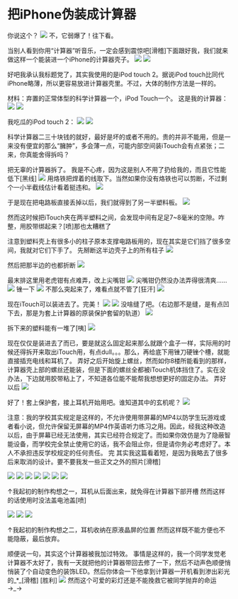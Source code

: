# 把iPhone伪装成计算器

你说这个？ ![](https://wvbarchive.s3-ap-northeast-1.amazonaws.com/5624632942/7b33f83cf8dcd1008e5c10557e8b4710bb122ff3.jpg) 不，它弱爆了！往下看。

当别人看到你用“计算器”听音乐，一定会感到震惊吧\[滑稽\]下面跟好我，我们就来做这样一个能装进一个iPhone的计算器壳子。 ![](https://wvbarchive.s3-ap-northeast-1.amazonaws.com/5624632942/f47beb5594eef01f382cccb1ecfe9925bd317dfb.jpg) ![](https://wvbarchive.s3-ap-northeast-1.amazonaws.com/5624632942/f2e5f412b07eca80b6bcee939d2397dda044837b.jpg)

好吧我承认我标题党了，其实我使用的是iPod touch 2。据说iPod touch比同代iPhone略薄，所以更容易放进计算器壳里。不过，大体的制作方法是一样的。

材料：弃置的正常体型的科学计算器一个，iPod Touch一个。 这是我的计算器： ![](https://wvbarchive.s3-ap-northeast-1.amazonaws.com/5624632942/0fbe47a5462309f7324070667e0e0cf3d6cad689.jpg) ![](https://wvbarchive.s3-ap-northeast-1.amazonaws.com/5624632942/07e4de13c8fcc3ceed8316479e45d688d53f207c.jpg)

我吃瓜的iPod touch 2： ![](https://wvbarchive.s3-ap-northeast-1.amazonaws.com/5624632942/891e72cf36d3d539764ed2b73687e950342ab04d.jpg) ![](https://wvbarchive.s3-ap-northeast-1.amazonaws.com/5624632942/553a51d2d539b600fbbdd2c3e550352ac75cb74d.jpg)

科学计算器二三十块钱的就好，最好是坏的或者不用的。贵的并非不能用，但是一来没有便宜的那么“臃肿”，多会薄一点，可能内部空间装iTouch会有点紧张；二来，你真能舍得拆吗？

把无辜的计算器拆了。 我是不心疼，因为这是别人不用了扔给我的，而且它性能低下\[黑线\] ![](https://wvbarchive.s3-ap-northeast-1.amazonaws.com/5624632942/891e72cf36d3d539084ed0b73687e950342ab04d.jpg) 用烙铁把焊着的线取下。当然如果你没有烙铁也可以剪断，不过剩个一小半截线估计看着挺违和。 ![](https://wvbarchive.s3-ap-northeast-1.amazonaws.com/5624632942/25cc6bd6912397dd6ee247705582b2b7d1a28725.jpg)

于是现在把电路板直接丢掉以后，我们就得到了另一半塑料板。 ![](https://wvbarchive.s3-ap-northeast-1.amazonaws.com/5624632942/89e3183f6709c93d6fdcd683933df8dcd0005489.jpg)

然而这时候把iTouch夹在两半塑料之间，会发现中间有足足7~8毫米的空隙。咋整，用胶带绑起来？\[喷\]那也太糟糕了

注意到塑料壳上有很多小的柱子原本支撑电路板用的，现在其实是它们挡了很多空间，我就对它们下手了。 先掰断这半边壳子上的所有柱子 ![](https://wvbarchive.s3-ap-northeast-1.amazonaws.com/5624632942/6d0187ff9925bc31a585dbec52df8db1c91370e4.jpg)

然后把那半边的也都折断 ![](https://wvbarchive.s3-ap-northeast-1.amazonaws.com/5624632942/b7c2c8c279310a55eac10480bb4543a9802610d6.jpg)

最末排这里用老虎钳有点难弄，改上尖嘴钳 ![](https://wvbarchive.s3-ap-northeast-1.amazonaws.com/5624632942/5ab8360ed9f9d72acdd9d569d82a2834359bbb7f.jpg) 尖嘴钳仍然没办法弄得很清爽…… ![](https://wvbarchive.s3-ap-northeast-1.amazonaws.com/5624632942/d01b11c7a7efce1b76430dbea351f3deb58f6554.jpg) 锉一下 ![](https://wvbarchive.s3-ap-northeast-1.amazonaws.com/5624632942/7a075d86e950352a7bdce07c5f43fbf2b3118b7f.jpg) 不那么突起来了，难看点就不管了\[狂汗\] ![](https://wvbarchive.s3-ap-northeast-1.amazonaws.com/5624632942/cca0f3eff01f3a29d9a010ba9525bc315d607c54.jpg)

现在iTouch可以装进去了。完美！ ![](https://wvbarchive.s3-ap-northeast-1.amazonaws.com/5624632942/d7fe574f251f95cac4f956c2c5177f3e660952af.jpg) ![](https://wvbarchive.s3-ap-northeast-1.amazonaws.com/5624632942/c13f5edab6fd5266e98cf860a718972bd5073610.jpg) 没啥缝了吧。（右边那不是缝，是有点凹下去，那是为套上计算器的原装保护套留的轨道） ![](https://wvbarchive.s3-ap-northeast-1.amazonaws.com/5624632942/750e81cc7b899e514df5fe604ea7d933c9950d44.jpg)

拆下来的塑料能有一堆了\[咦\] ![](https://wvbarchive.s3-ap-northeast-1.amazonaws.com/5624632942/68c0539a033b5bb57b9ae78a3ad3d539b700bc6f.jpg)

现在仅仅是装进去了而已，要是就这么固定起来那么就跟个盒子一样，实际用的时候还得拆开来取出iTouch用，有点dull。。。那么，再给底下用锉刀硬锉个槽，就能直接插充电线和耳机了。 弄好之后开始旋上螺丝，然而如你8楼所能看到的那样，计算器壳上部的螺丝还能装，但是下面的螺丝全都被iTouch机体挡住了。实在没办法，下边就用胶带粘上了，不知道各位能不能帮我想想更好的固定办法。 弄好以后 ![](https://wvbarchive.s3-ap-northeast-1.amazonaws.com/5624632942/3fca0008c93d70cf22756b79f4dcd100bba12b28.jpg)

好了！套上保护套，接上耳机开始用吧。谁知道其中的玄机呢？ ![](https://wvbarchive.s3-ap-northeast-1.amazonaws.com/5624632942/75dea15d1038534341e144559f13b07ecb80888a.jpg)

注意：我的学校其实规定是这样的，不允许使用带屏幕的MP4以防学生玩游戏或者看小说，但允许保留无屏幕的MP4作英语听力练习之用。因此，经我这种改造以后，由于屏幕已经无法使用，其实已经符合规定了。而如果你效仿是为了隐蔽智能设备，而学校完全禁止使用它的话，我不会阻止你，但是请你务必考虑好了。本人不承担违反学校规定的任何责任。 完 其实我这篇看着短，是因为我略去了很多后来取消的设计。要不要我发一些正文之外的照片\[滑稽\]

![](https://wvbarchive.s3-ap-northeast-1.amazonaws.com/5624632942/3304e5035aafa40fe3c16ca8a764034f79f019b1.jpg) ![](https://wvbarchive.s3-ap-northeast-1.amazonaws.com/5624632942/c7b08cf91a4c510fdc04416f6c59252dd62aa5fc.jpg) ![](https://wvbarchive.s3-ap-northeast-1.amazonaws.com/5624632942/411d5e00213fb80e4ee5c3a23ad12f2eb8389480.jpg) ![](https://wvbarchive.s3-ap-northeast-1.amazonaws.com/5624632942/68c0539a033b5bb5c717838b3ad3d539b400bcfc.jpg) ![](https://wvbarchive.s3-ap-northeast-1.amazonaws.com/5624632942/3379ce763912b31b71ac6e5c8a18367ad8b4e1fd.jpg) ![](https://wvbarchive.s3-ap-northeast-1.amazonaws.com/5624632942/e9f52b096e061d95d286944d77f40ad160d9cafd.jpg) ![](https://wvbarchive.s3-ap-northeast-1.amazonaws.com/5624632942/a9a4522bc65c10384b496cb7be119313b17e8981.jpg)

↑我起初的制作构想之一，耳机从后面出来，就免得在计算器下部开槽 然而这样的话使用时没法盖电池盖\[喷\]

![](https://wvbarchive.s3-ap-northeast-1.amazonaws.com/5624632942/c6ec517bdab44aede8871c91bf1c8701a38bfbf4.jpg) ![](https://wvbarchive.s3-ap-northeast-1.amazonaws.com/5624632942/f3e8e000a18b87d6ec4e066a0b0828381e30fda9.jpg) ![](https://wvbarchive.s3-ap-northeast-1.amazonaws.com/5624632942/cb20d41d8701a18b4de7bf3a922f07082938fea9.jpg)

↑我起初的制作构想之二，耳机收纳在原液晶屏的位置 然而这样既不能方便也不能隐蔽，最后放弃。

顺便说一句，其实这个计算器被我加过特效。 事情是这样的，我一个同学发觉老计算器不太好了，我有一天就把他的计算器带回去修了一下，然后不动声色顺便悄悄装了个自动变色的装饰LED。然后你体会一下他拿到计算器一开机看到渗出彩光的_\*_\[滑稽\] \[胜利\] ![](https://wvbarchive.s3-ap-northeast-1.amazonaws.com/5624632942/f243b7a30cf431ade331ee4c4736acaf2cdd98dd.jpg) 然而这个可爱的彩灯还是不能挽救它被同学抛弃的命运→\_→

